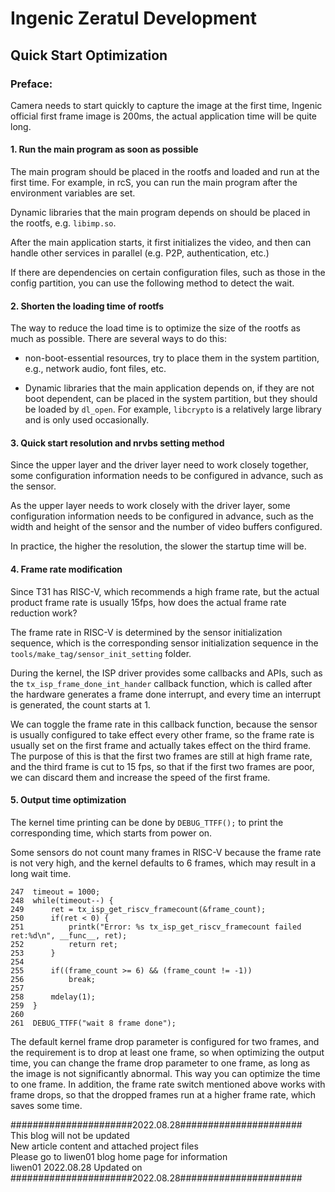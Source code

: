 Ingenic Zeratul Development
===========================

Quick Start Optimization
------------------------

### Preface:

Camera needs to start quickly to capture the image at the first time,
Ingenic official first frame image is 200ms, the actual application time will
be quite long.

#### 1. Run the main program as soon as possible

The main program should be placed in the rootfs and loaded and run at the
first time. For example, in rcS, you can run the main program after the
environment variables are set.

Dynamic libraries that the main program depends on should be placed in the 
rootfs, e.g. `libimp.so`.

After the main application starts, it first initializes the video, and then can
handle other services in parallel (e.g. P2P, authentication, etc.)

If there are dependencies on certain configuration files, such as those in the 
config partition, you can use the following method to detect the wait.

#### 2. Shorten the loading time of rootfs

The way to reduce the load time is to optimize the size of the rootfs as much
as possible. There are several ways to do this:

- non-boot-essential resources, try to place them in the system partition, 
  e.g., network audio, font files, etc.

- Dynamic libraries that the main application depends on, if they are not boot 
  dependent, can be placed in the system partition, but they should be loaded 
  by `dl_open`. For example, `libcrypto` is a relatively large library and is 
  only used occasionally.

#### 3. Quick start resolution and nrvbs setting method

Since the upper layer and the driver layer need to work closely together, some
configuration information needs to be configured in advance, such as the sensor.

As the upper layer needs to work closely with the driver layer, some configuration
information needs to be configured in advance, such as the width and height of
the sensor and the number of video buffers configured.

In practice, the higher the resolution, the slower the startup time will be.

#### 4. Frame rate modification

Since T31 has RISC-V, which recommends a high frame rate, but the actual product
frame rate is usually 15fps, how does the actual frame rate reduction work?

The frame rate in RISC-V is determined by the sensor initialization sequence,
which is the corresponding sensor initialization sequence in the 
`tools/make_tag/sensor_init_setting` folder.

During the kernel, the ISP driver provides some callbacks and APIs, such as the
`tx_isp_frame_done_int_hander` callback function, which is called after the
hardware generates a frame done interrupt, and every time an interrupt is
generated, the count starts at 1.

We can toggle the frame rate in this callback function, because the sensor is 
usually configured to take effect every other frame, so the frame rate is 
usually set on the first frame and actually takes effect on the third frame.
The purpose of this is that the first two frames are still at high frame rate,
and the third frame is cut to 15 fps, so that if the first two frames are poor,
we can discard them and increase the speed of the first frame.

#### 5. Output time optimization

The kernel time printing can be done by `DEBUG_TTFF();` to print the corresponding
time, which starts from power on.

Some sensors do not count many frames in RISC-V because the frame rate is not very
high, and the kernel defaults to 6 frames, which may result in a long wait time.

```
247  timeout = 1000;
248  while(timeout--) {
249      ret = tx_isp_get_riscv_framecount(&frame_count);
250      if(ret < 0) {
251          printk("Error: %s tx_isp_get_riscv_framecount failed ret:%d\n", __func__, ret);
252          return ret;
253      }
254
255      if((frame_count >= 6) && (frame_count != -1))
256          break;
257
258      mdelay(1);                                                                                                                                                                
259  }
260
261  DEBUG_TTFF("wait 8 frame done");
```

The default kernel frame drop parameter is configured for two frames, and the 
requirement is to drop at least one frame, so when optimizing the output time,
you can change the frame drop parameter to one frame, as long as the image is
not significantly abnormal. This way you can optimize the time to one frame. 
In addition, the frame rate switch mentioned above works with frame drops, so
that the dropped frames run at a higher frame rate, which saves some time.

######################2022.08.28######################  
This blog will not be updated  
New article content and attached project files  
Please go to liwen01 blog home page for information  
liwen01 2022.08.28 Updated on  
######################2022.08.28######################
